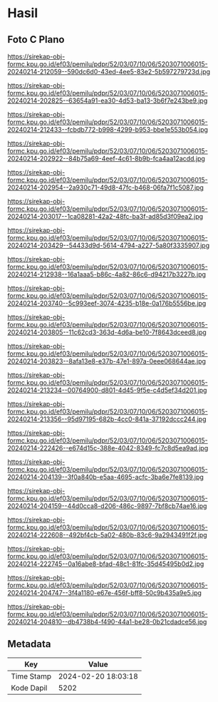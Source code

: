 # Hasil

## Foto C Plano

https://sirekap-obj-formc.kpu.go.id/ef03/pemilu/pdpr/52/03/07/10/06/5203071006015-20240214-212059--590dc6d0-43ed-4ee5-83e2-5b597279723d.jpg

https://sirekap-obj-formc.kpu.go.id/ef03/pemilu/pdpr/52/03/07/10/06/5203071006015-20240214-202825--63654a91-ea30-4d53-ba13-3b6f7e243be9.jpg

https://sirekap-obj-formc.kpu.go.id/ef03/pemilu/pdpr/52/03/07/10/06/5203071006015-20240214-212433--fcbdb772-b998-4299-b953-bbe1e553b054.jpg

https://sirekap-obj-formc.kpu.go.id/ef03/pemilu/pdpr/52/03/07/10/06/5203071006015-20240214-202922--84b75a69-4eef-4c61-8b9b-fca4aa12acdd.jpg

https://sirekap-obj-formc.kpu.go.id/ef03/pemilu/pdpr/52/03/07/10/06/5203071006015-20240214-202954--2a930c71-49d8-47fc-b468-06fa7f1c5087.jpg

https://sirekap-obj-formc.kpu.go.id/ef03/pemilu/pdpr/52/03/07/10/06/5203071006015-20240214-203017--1ca08281-42a2-48fc-ba3f-ad85d3f09ea2.jpg

https://sirekap-obj-formc.kpu.go.id/ef03/pemilu/pdpr/52/03/07/10/06/5203071006015-20240214-203429--54433d9d-5614-4794-a227-5a80f3335907.jpg

https://sirekap-obj-formc.kpu.go.id/ef03/pemilu/pdpr/52/03/07/10/06/5203071006015-20240214-212938--16a1aaa5-b86c-4a82-86c6-d94217b3227b.jpg

https://sirekap-obj-formc.kpu.go.id/ef03/pemilu/pdpr/52/03/07/10/06/5203071006015-20240214-203740--5c993eef-3074-4235-b18e-0a176b5556be.jpg

https://sirekap-obj-formc.kpu.go.id/ef03/pemilu/pdpr/52/03/07/10/06/5203071006015-20240214-203805--11c62cd3-363d-4d6a-be10-7f8643dceed8.jpg

https://sirekap-obj-formc.kpu.go.id/ef03/pemilu/pdpr/52/03/07/10/06/5203071006015-20240214-203823--8afa13e8-e37b-47e1-897a-0eee068644ae.jpg

https://sirekap-obj-formc.kpu.go.id/ef03/pemilu/pdpr/52/03/07/10/06/5203071006015-20240214-213234--00764900-d801-4d45-9f5e-c4d5ef34d201.jpg

https://sirekap-obj-formc.kpu.go.id/ef03/pemilu/pdpr/52/03/07/10/06/5203071006015-20240214-213356--95d97195-682b-4cc0-841a-37192dccc244.jpg

https://sirekap-obj-formc.kpu.go.id/ef03/pemilu/pdpr/52/03/07/10/06/5203071006015-20240214-222426--e674d15c-388e-4042-8349-fc7c8d5ea9ad.jpg

https://sirekap-obj-formc.kpu.go.id/ef03/pemilu/pdpr/52/03/07/10/06/5203071006015-20240214-204139--3f0a840b-e5aa-4695-acfc-3ba6e7fe8139.jpg

https://sirekap-obj-formc.kpu.go.id/ef03/pemilu/pdpr/52/03/07/10/06/5203071006015-20240214-204159--44d0cca8-d206-486c-9897-7bf8cb74ae16.jpg

https://sirekap-obj-formc.kpu.go.id/ef03/pemilu/pdpr/52/03/07/10/06/5203071006015-20240214-222608--492bf4cb-5a02-480b-83c6-9a2943491f2f.jpg

https://sirekap-obj-formc.kpu.go.id/ef03/pemilu/pdpr/52/03/07/10/06/5203071006015-20240214-222745--0a16abe8-bfad-48c1-81fc-35d45495b0d2.jpg

https://sirekap-obj-formc.kpu.go.id/ef03/pemilu/pdpr/52/03/07/10/06/5203071006015-20240214-204747--3f4a1180-e67e-456f-bff8-50c9b435a9e5.jpg

https://sirekap-obj-formc.kpu.go.id/ef03/pemilu/pdpr/52/03/07/10/06/5203071006015-20240214-204810--db4738b4-f490-44a1-be28-0b21cdadce56.jpg


## Metadata

| Key        | Value               |
| ---------- | ------------------- |
| Time Stamp | 2024-02-20 18:03:18 |
| Kode Dapil | 5202                |



